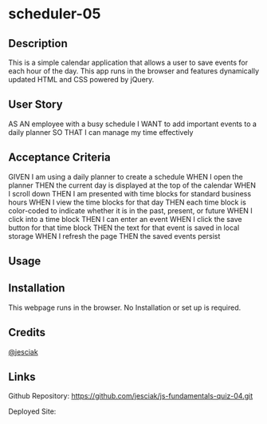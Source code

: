 # scheduler-05

## Description
This is a simple calendar application that allows a user to save events for each hour of the day. This app runs in the browser and features dynamically updated HTML and CSS powered by jQuery.
## User Story
AS AN employee with a busy schedule
I WANT to add important events to a daily planner
SO THAT I can manage my time effectively

## Acceptance Criteria
GIVEN I am using a daily planner to create a schedule
WHEN I open the planner
THEN the current day is displayed at the top of the calendar
WHEN I scroll down
THEN I am presented with time blocks for standard business hours
WHEN I view the time blocks for that day
THEN each time block is color-coded to indicate whether it is in the past, present, or future
WHEN I click into a time block
THEN I can enter an event
WHEN I click the save button for that time block
THEN the text for that event is saved in local storage
WHEN I refresh the page
THEN the saved events persist



## Usage

## Installation
This webpage runs in the browser. No Installation or set up is required.
## Credits
 [@jesciak](https://github.com/jesciak/)

## Links
Github Repository:
https://github.com/jesciak/js-fundamentals-quiz-04.git

Deployed Site: